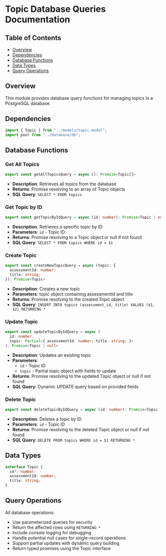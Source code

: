 # Topic Database Queries Documentation

## Table of Contents

- [Overview](#overview)
- [Dependencies](#dependencies)
- [Database Functions](#database-functions)
- [Data Types](#data-types)
- [Query Operations](#query-operations)

## Overview

This module provides database query functions for managing topics in a PostgreSQL database.

## Dependencies

```typescript
import { Topic } from "../models/topic.model";
import pool from "../database/db";
```

## Database Functions

### Get All Topics

```typescript
export const getAllTopicsQuery = async (): Promise<Topic[]>
```

- **Description**: Retrieves all topics from the database
- **Returns**: Promise resolving to an array of Topic objects
- **SQL Query**: `SELECT * FROM topics`

### Get Topic by ID

```typescript
export const getTopicByIdQuery = async (id: number): Promise<Topic | null>
```

- **Description**: Retrieves a specific topic by ID
- **Parameters**: `id` - Topic ID
- **Returns**: Promise resolving to a Topic object or null if not found
- **SQL Query**: `SELECT * FROM topics WHERE id = $1`

### Create Topic

```typescript
export const createNewTopicQuery = async (topic: {
  assessmentId: number;
  title: string;
}): Promise<Topic>
```

- **Description**: Creates a new topic
- **Parameters**: topic object containing assessmentId and title
- **Returns**: Promise resolving to the created Topic object
- **SQL Query**: `INSERT INTO topics (assessment_id, title) VALUES ($1, $2) RETURNING *`

### Update Topic

```typescript
export const updateTopicByIdQuery = async (
  id: number,
  topic: Partial<{ assessmentId: number; title: string; }>
): Promise<Topic | null>
```

- **Description**: Updates an existing topic
- **Parameters**:
  - `id` - Topic ID
  - `topic` - Partial topic object with fields to update
- **Returns**: Promise resolving to the updated Topic object or null if not found
- **SQL Query**: Dynamic UPDATE query based on provided fields

### Delete Topic

```typescript
export const deleteTopicByIdQuery = async (id: number): Promise<Topic | null>
```

- **Description**: Deletes a topic by ID
- **Parameters**: `id` - Topic ID
- **Returns**: Promise resolving to the deleted Topic object or null if not found
- **SQL Query**: `DELETE FROM topics WHERE id = $1 RETURNING *`

## Data Types

```typescript
interface Topic {
  id?: number;
  assessmentId: number;
  title: string;
}
```

## Query Operations

All database operations:

- Use parameterized queries for security
- Return the affected rows using `RETURNING *`
- Include console logging for debugging
- Handle potential null cases for single-record operations
- Support partial updates with dynamic query building
- Return typed promises using the Topic interface
